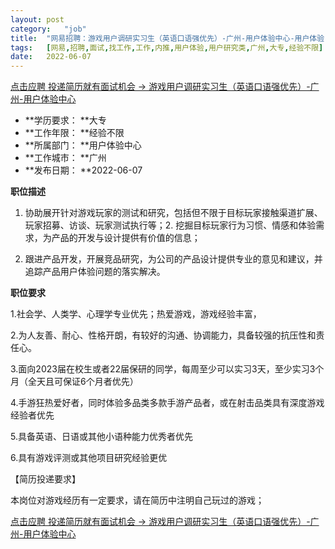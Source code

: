 ```yaml
---
layout:	post
category:	"job"
title:	"网易招聘：游戏用户调研实习生（英语口语强优先）-广州-用户体验中心-用户体验-用户研究类-广州大专经验不限"
tags:	[网易,招聘,面试,找工作,工作,内推,用户体验,用户研究类,广州,大专,经验不限]
date:	2022-06-07
---
```


[点击应聘 投递简历就有面试机会 ->  游戏用户调研实习生（英语口语强优先）-广州-用户体验中心](http://mobile.bole.netease.com/bole/boleDetail?id=20254&employeeId=346f03c3cda5f04c&key=all)



- **学历要求： **大专
- **工作年限： **经验不限
- **所属部门： **用户体验中心
- **工作城市： **广州
- **发布日期： **2022-06-07



**职位描述**

1. 协助展开针对游戏玩家的测试和研究，包括但不限于目标玩家接触渠道扩展、玩家招募、访谈、玩家测试执行等；2. 挖掘目标玩家行为习惯、情感和体验需求，为产品的开发与设计提供有价值的信息；

3. 跟进产品开发，开展竞品研究，为公司的产品设计提供专业的意见和建议，并追踪产品用户体验问题的落实解决。







**职位要求**

1.社会学、人类学、心理学专业优先；热爱游戏，游戏经验丰富，

2.为人友善、耐心、性格开朗，有较好的沟通、协调能力，具备较强的抗压性和责任心。

3.面向2023届在校生或者22届保研的同学，每周至少可以实习3天，至少实习3个月（全天且可保证6个月者优先）

4.手游狂热爱好者，同时体验多品类多款手游产品者，或在射击品类具有深度游戏经验者优先

5.具备英语、日语或其他小语种能力优秀者优先

6.具有游戏评测或其他项目研究经验更优



【简历投递要求】

本岗位对游戏经历有一定要求，请在简历中注明自己玩过的游戏；





[点击应聘 投递简历就有面试机会 ->  游戏用户调研实习生（英语口语强优先）-广州-用户体验中心](http://mobile.bole.netease.com/bole/boleDetail?id=20254&employeeId=346f03c3cda5f04c&key=all)